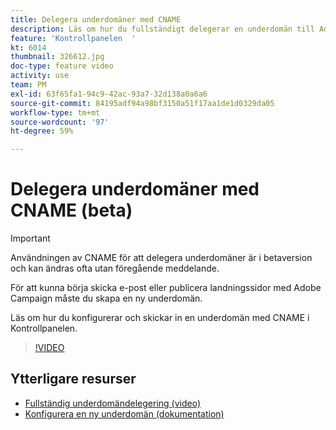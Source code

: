 ```yaml
---
title: Delegera underdomäner med CNAME
description: Läs om hur du fullständigt delegerar en underdomän till Adobe Campaign.
feature: 'Kontrollpanelen  '
kt: 6014
thumbnail: 326612.jpg
doc-type: feature video
activity: use
team: PM
exl-id: 63f65fa1-94c9-42ac-93a7-32d138a0a6a6
source-git-commit: 84195adf94a98bf3150a51f17aa1de1d0329da05
workflow-type: tm+mt
source-wordcount: '97'
ht-degree: 59%

---
```


# Delegera underdomäner med CNAME (beta)

>[!IMPORTANT]
>
> Användningen av CNAME för att delegera underdomäner är i betaversion och kan ändras ofta utan föregående meddelande.

För att kunna börja skicka e-post eller publicera landningssidor med Adobe Campaign måste du skapa en ny underdomän.

Läs om hur du konfigurerar och skickar in en underdomän med CNAME i Kontrollpanelen.

>[!VIDEO](https://video.tv.adobe.com/v/326612?quality=12)

## Ytterligare resurser

* [Fullständig underdomändelegering (video)](./subdomain-delegation.md)
* [Konfigurera en ny underdomän (dokumentation)](https://experienceleague.adobe.com/docs/control-panel/using/subdomains-and-certificates/setting-up-new-subdomain.html?lang=en)
